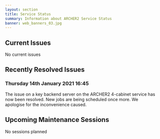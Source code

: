 ```yaml
---
layout: section
title: Service Status
summary: Information about ARCHER2 Service Status
banner: web_banners_03.jpg
---
```


## Current Issues

No current issues


## Recently Resolved Issues

### Thursday 14th January 2021 16:45

The issue on a key backend server on the ARCHER2 4-cabinet service has now been resolved.  New jobs are being scheduled once more.
We apologise for the inconvenience caused.


## Upcoming Maintenance Sessions

No sessions planned
